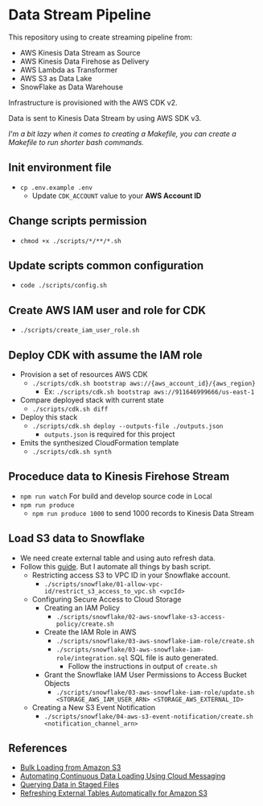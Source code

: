 # Data Stream Pipeline

This repository using to create streaming pipeline from:

- AWS Kinesis Data Stream as Source
- AWS Kinesis Data Firehose as Delivery
- AWS Lambda as Transformer
- AWS S3 as Data Lake
- SnowFlake as Data Warehouse

Infrastructure is provisioned with the AWS CDK v2.

Data is sent to Kinesis Data Stream by using AWS SDK v3.

*I'm a bit lazy when it comes to creating a Makefile, you can create a Makefile to run shorter bash commands.*

## Init environment file

* `cp .env.example .env`
  * Update `CDK_ACCOUNT` value to your **AWS Account ID**

## Change scripts permission

* `chmod +x ./scripts/*/**/*.sh`

## Update scripts common configuration

* `code ./scripts/config.sh`

## Create AWS IAM user and role for CDK

* `./scripts/create_iam_user_role.sh`

## Deploy CDK with assume the IAM role

* Provision a set of resources AWS CDK
  * `./scripts/cdk.sh bootstrap aws://{aws_account_id}/{aws_region}`
    * Ex: `./scripts/cdk.sh bootstrap aws://911646999666/us-east-1`
* Compare deployed stack with current state
  * `./scripts/cdk.sh diff`
* Deploy this stack
  * `./scripts/cdk.sh deploy --outputs-file ./outputs.json`
    * `outputs.json` is required for this project
* Emits the synthesized CloudFormation template
  * `./scripts/cdk.sh synth`

## Proceduce data to Kinesis Firehose Stream

* `npm run watch` For build and develop source code in Local
* `npm run produce`
  * `npm run produce 1000` to send 1000 records to Kinesis Data Stream

## Load S3 data to Snowflake

* We need create external table and using auto refresh data.
* Follow this [guide](https://docs.snowflake.com/en/user-guide/tables-external-s3). But I automate all things by bash script.
  * Restricting access S3 to VPC ID in your Snowflake account.
    * `./scripts/snowflake/01-allow-vpc-id/restrict_s3_access_to_vpc.sh <vpcId>`
  * Configuring Secure Access to Cloud Storage
    * Creating an IAM Policy
      * `./scripts/snowflake/02-aws-snowflake-s3-access-policy/create.sh`
    * Create the IAM Role in AWS
      * `./scripts/snowflake/03-aws-snowflake-iam-role/create.sh`
      * `./scripts/snowflake/03-aws-snowflake-iam-role/integration.sql` SQL file is auto generated.
        * Follow the instructions in output of `create.sh`
    * Grant the Snowflake IAM User Permissions to Access Bucket Objects
      * `./scripts/snowflake/03-aws-snowflake-iam-role/update.sh <STORAGE_AWS_IAM_USER_ARN> <STORAGE_AWS_EXTERNAL_ID>`
  * Creating a New S3 Event Notification
    * `./scripts/snowflake/04-aws-s3-event-notification/create.sh <notification_channel_arn>`

## References

* [Bulk Loading from Amazon S3](https://docs.snowflake.com/en/user-guide/data-load-s3)
* [Automating Continuous Data Loading Using Cloud Messaging](https://docs.snowflake.com/en/user-guide/data-load-snowpipe-auto)
* [Querying Data in Staged Files](https://docs.snowflake.com/en/user-guide/querying-stage)
* [Refreshing External Tables Automatically for Amazon S3](https://docs.snowflake.com/en/user-guide/tables-external-s3)

